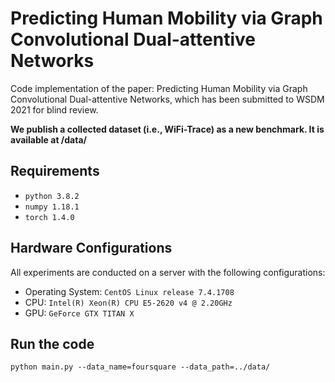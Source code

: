 # Predicting Human Mobility via Graph Convolutional Dual-attentive Networks

Code implementation of the paper: Predicting Human Mobility via Graph Convolutional Dual-attentive Networks, which has been submitted to WSDM 2021 for blind review.

**We publish a collected dataset (i.e., WiFi-Trace) as a new benchmark. It is available at /data/**

## Requirements
* `python 3.8.2`
* `numpy 1.18.1`
* `torch 1.4.0`

## Hardware Configurations
All experiments are conducted on a server with the following configurations:
* Operating System: `CentOS Linux release 7.4.1708`
* CPU: `Intel(R) Xeon(R) CPU E5-2620 v4 @ 2.20GHz`
* GPU: `GeForce GTX TITAN X`

## Run the code
 
`python main.py --data_name=foursquare --data_path=../data/`



